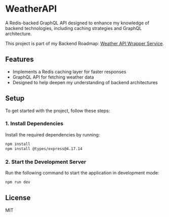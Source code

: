 
# WeatherAPI

A Redis-backed GraphQL API designed to enhance my knowledge of backend technologies, including caching strategies and GraphQL architecture.

This project is part of my Backend Roadmap: [Weather API Wrapper Service](https://roadmap.sh/projects/weather-api-wrapper-service).

## Features
- Implements a Redis caching layer for faster responses
- GraphQL API for fetching weather data
- Designed to help deepen my understanding of backend architectures

## Setup

To get started with the project, follow these steps:

### 1. Install Dependencies
Install the required dependencies by running:
```bash
npm install
npm install @types/express@4.17.14
```

### 2. Start the Development Server
Run the following command to start the application in development mode:
```bash
npm run dev
```

## License
MIT
